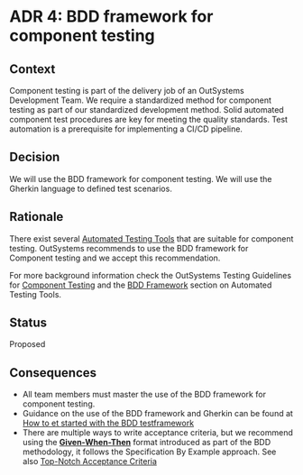 # ADR 4: BDD framework for component testing
## Context
Component testing is part of the delivery job of an OutSystems Development Team. We require a standardized method for component testing as part of our standardized development method.
Solid automated component test procedures are key for meeting the quality standards.
Test automation is a prerequisite for implementing a CI/CD pipeline.

## Decision
We will use the BDD framework for component testing. We will use the Gherkin language to defined test scenarios.

## Rationale
There exist several [Automated Testing Tools](https://success.outsystems.com/Documentation/Best_Practices/OutSystems_Testing_Guidelines/Automated_Testing_Tools) that are suitable for component testing. OutSystems recommends to use the BDD framework for Component testing and we accept this recommendation.

For more background information check the OutSystems Testing Guidelines for [Component Testing](https://success.outsystems.com/Documentation/Best_Practices/OutSystems_Testing_Guidelines/Component_Testing)
and the [BDD Framework](https://success.outsystems.com/Documentation/Best_Practices/OutSystems_Testing_Guidelines/Automated_Testing_Tools#BDDFramework_(Forge_Component)) section on Automated Testing Tools.

## Status
Proposed

<!--
[Proposed | Accepted | Deprecated | Superseded]
If deprecated, indicate why. If superseded, include a link to the new ADR.
-->

## Consequences
- All team members must master the use of the BDD framework for component testing.
- Guidance on the use of the BDD framework and Gherkin can be found at [How to et started with the BDD testframework](How-to-get-started-with-the-BDD-testframework.md)
- There are multiple ways to write acceptance criteria, but we recommend using the [**Given-When-Then**](https://www.agilealliance.org/glossary/gwt) format introduced as part of the BDD methodology, it follows the Specification By Example approach. See also [Top-Notch Acceptance Criteria](https://success.outsystems.com/Documentation/11/Managing_the_Applications_Lifecycle/Test_Automation_in_the_Delivery_Lifecycle#Top-Notch_Acceptance_Criteria)
